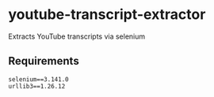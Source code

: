 # youtube-transcript-extractor

Extracts YouTube transcripts via selenium

## Requirements
```
selenium==3.141.0
urllib3==1.26.12
```
